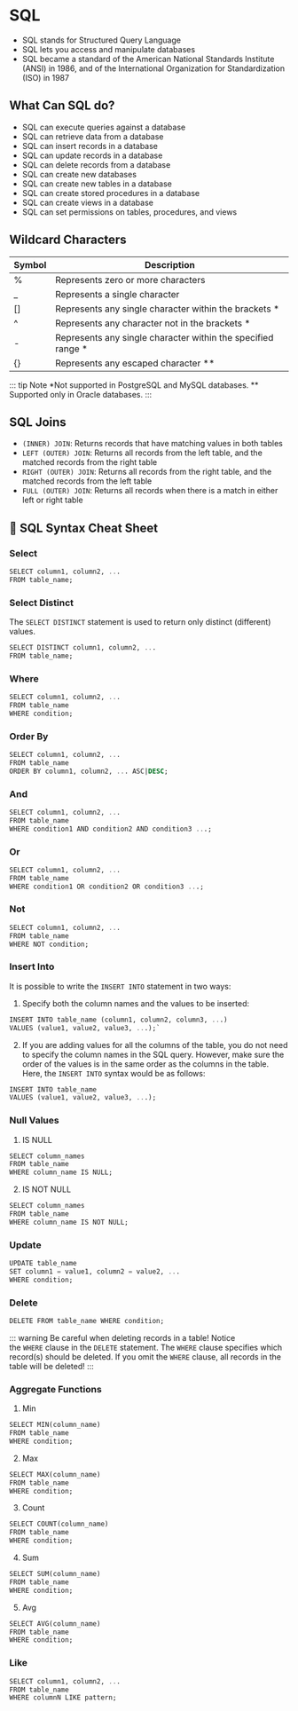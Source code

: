 # SQL
- SQL stands for Structured Query Language
- SQL lets you access and manipulate databases
- SQL became a standard of the American National Standards Institute (ANSI) in 1986, and of the International Organization for Standardization (ISO) in 1987
## What Can SQL do?

- SQL can execute queries against a database
- SQL can retrieve data from a database
- SQL can insert records in a database
- SQL can update records in a database
- SQL can delete records from a database
- SQL can create new databases
- SQL can create new tables in a database
- SQL can create stored procedures in a database
- SQL can create views in a database
- SQL can set permissions on tables, procedures, and views
## Wildcard Characters

| Symbol | Description                                                  |
| ------ | ------------------------------------------------------------ |
| %      | Represents zero or more characters                           |
| _      | Represents a single character                                |
| []     | Represents any single character within the brackets *        |
| ^      | Represents any character not in the brackets *               |
| -      | Represents any single character within the specified range * |
| {}     | Represents any escaped character **                          |

::: tip Note
 *Not supported in PostgreSQL and MySQL databases.
** Supported only in Oracle databases.
:::
## SQL Joins
- `(INNER) JOIN`: Returns records that have matching values in both tables
- `LEFT (OUTER) JOIN`: Returns all records from the left table, and the matched records from the right table
- `RIGHT (OUTER) JOIN`: Returns all records from the right table, and the matched records from the left table
- `FULL (OUTER) JOIN`: Returns all records when there is a match in either left or right table
## 📝 SQL Syntax Cheat Sheet
### Select
``` sql
SELECT column1, column2, ...
FROM table_name;
```
### Select Distinct
The `SELECT DISTINCT` statement is used to return only distinct (different) values.
```sql
SELECT DISTINCT column1, column2, ...
FROM table_name;
```
### Where
```sql
SELECT column1, column2, ...
FROM table_name
WHERE condition;
```
### Order By
```sql
SELECT column1, column2, ...
FROM table_name  
ORDER BY column1, column2, ... ASC|DESC;
```
### And
```sql
SELECT column1, column2, ...  
FROM table_name  
WHERE condition1 AND condition2 AND condition3 ...;
```
### Or
```sql
SELECT column1, column2, ...  
FROM table_name  
WHERE condition1 OR condition2 OR condition3 ...;
```
### Not
```sql
SELECT column1, column2, ...  
FROM table_name
WHERE NOT condition;
```
### Insert Into
It is possible to write the `INSERT INTO` statement in two ways:

1. Specify both the column names and the values to be inserted:

```sql
INSERT INTO table_name (column1, column2, column3, ...)
VALUES (value1, value2, value3, ...);`
```
2. If you are adding values for all the columns of the table, you do not need to specify the column names in the SQL query. However, make sure the order of the values is in the same order as the columns in the table. Here, the `INSERT INTO` syntax would be as follows:

```sql
INSERT INTO table_name 
VALUES (value1, value2, value3, ...);
```
### Null Values
1. IS NULL
```sql
SELECT column_names
FROM table_name
WHERE column_name IS NULL;
```
2. IS NOT NULL
```sql
SELECT column_names
FROM table_name
WHERE column_name IS NOT NULL;
```
### Update
```sql
UPDATE table_name
SET column1 = value1, column2 = value2, ...
WHERE condition;
```
### Delete
```sql
DELETE FROM table_name WHERE condition;
```
::: warning
Be careful when deleting records in a table! Notice the `WHERE` clause in the `DELETE` statement. The `WHERE` clause specifies which record(s) should be deleted. If you omit the `WHERE` clause, all records in the table will be deleted!
:::
### Aggregate Functions
1. Min
```sql
SELECT MIN(column_name)  
FROM table_name
WHERE condition;
```
2. Max
```sql
SELECT MAX(column_name)  
FROM table_name
WHERE condition;
```
3. Count
```sql
SELECT COUNT(column_name)  
FROM table_name
WHERE condition;
```
4. Sum
```sql
SELECT SUM(column_name)  
FROM table_name
WHERE condition;
```
5. Avg
```sql
SELECT AVG(column_name)  
FROM table_name
WHERE condition;
```
### Like
```sql
SELECT column1, column2, ...  
FROM table_name
WHERE columnN LIKE pattern;
```